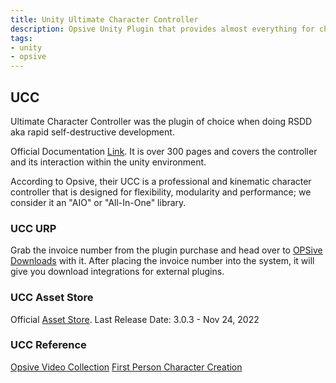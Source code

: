 ```yaml
---
title: Unity Ultimate Character Controller
description: Opsive Unity Plugin that provides almost everything for character controller
tags:
- unity
- opsive
---
```


## UCC

Ultimate Character Controller was the plugin of choice when doing RSDD aka rapid self-destructive development.

Official Documentation [Link](https://opsive.com/support/documentation/ultimate-character-controller/). It is over 300 pages and covers the controller and its interaction within the unity environment.

According to Opsive, their UCC is a professional and kinematic character controller that is designed for flexibility, modularity and performance; we consider it an "AIO" or "All-In-One" library.

### UCC URP

Grab the invoice number from the plugin purchase and head over to [OPSive Downloads](https://opsive.com/downloads/) with it.
After placing the invoice number into the system, it will give you download integrations for external plugins.

### UCC Asset Store

Official [Asset Store](https://assetstore.unity.com/packages/tools/game-toolkits/ultimate-character-controller-233710).
Last Release Date: 3.0.3 - Nov 24, 2022

### UCC Reference

[Opsive Video Collection](https://opsive.com/videos/?pid=923)
[First Person Character Creation](https://www.youtube.com/watch?v=EAuS_0OxyrA)
